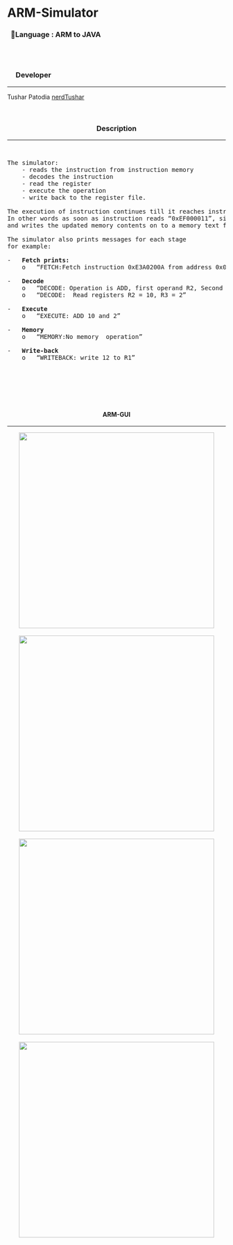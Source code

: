 # ARM-Simulator
### &nbsp;&nbsp;&#x1F4D8;Language : ARM to JAVA

<br><br>
<h3> &nbsp;&nbsp;&nbsp;&nbsp; Developer</h3>
    

-----------------------------------------------------------------------------------------------------------------------------------

Tushar Patodia  [nerdTushar](https://github.com/nerdTushar)

<br>
<h3 align="center"> Description</h3>

--------------------------------------------------------------------------------------------------------------------------------

<pre><p>
The simulator: 
    - reads the instruction from instruction memory
    - decodes the instruction
    - read the register
    - execute the operation
    - write back to the register file. 

The execution of instruction continues till it reaches instruction “swi 0x11”. 
In other words as soon as instruction reads “0xEF000011”, simulator stops 
and writes the updated memory contents on to a memory text file. 

The simulator also prints messages for each stage
for example:

-	<b>Fetch prints:</b>
    o	“FETCH:Fetch instruction 0xE3A0200A from address 0x0” 
    
-	<b>Decode</b>
    o	“DECODE: Operation is ADD, first operand R2, Second operand R3, destination register R1”
    o	“DECODE:  Read registers R2 = 10, R3 = 2”
    
-	<b>Execute</b>
    o	“EXECUTE: ADD 10 and 2”
    
-	<b>Memory</b>
    o	“MEMORY:No memory  operation”
    
-	<b>Write-back</b>
    o	“WRITEBACK: write 12 to R1”

    
</p></pre>
<br>
<br>

<h4 align="center">ARM-GUI</h4>

--------------------------------------------------------------------------------------------------------------------------------

<p align="center">
<img src="https://user-images.githubusercontent.com/23396919/34083182-01a29c4c-e392-11e7-9291-fbe084ae892c.png" width="450"></img><br><br>
<img src="https://user-images.githubusercontent.com/23396919/34083179-fe96f534-e391-11e7-80f6-99007d6b6aba.png" width="450"></img><br><br>
<img src="https://user-images.githubusercontent.com/23396919/34083176-fb1044c4-e391-11e7-8d2f-77120ef47e44.png" width="450"></img><br><br>
<img src="https://user-images.githubusercontent.com/23396919/34083176-fb1044c4-e391-11e7-8d2f-77120ef47e44.png" width="450"></img><br><br>
</p>
